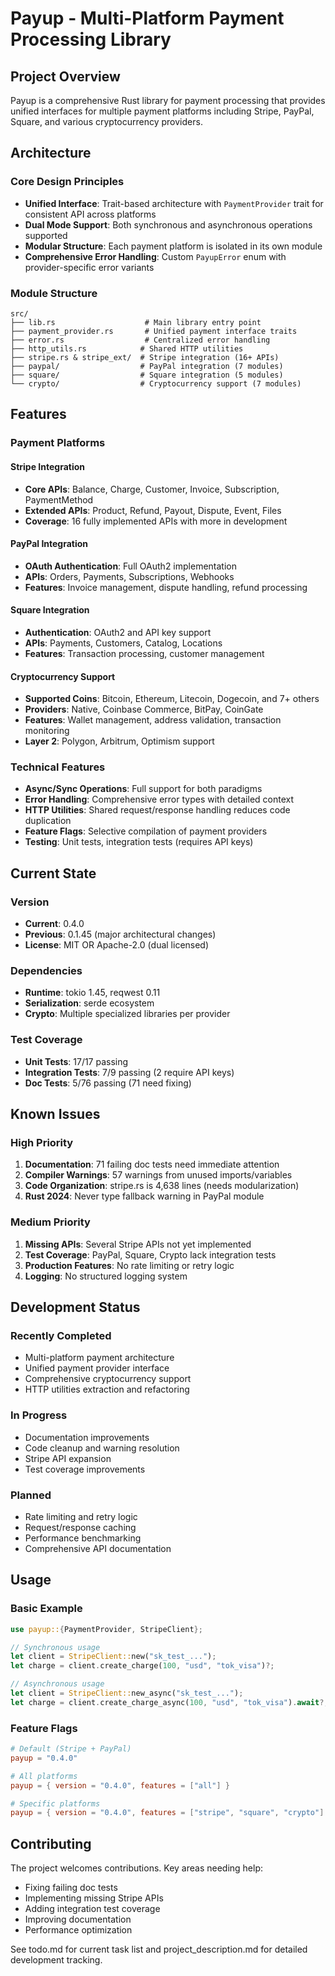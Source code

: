 # Payup - Multi-Platform Payment Processing Library

## Project Overview

Payup is a comprehensive Rust library for payment processing that provides unified interfaces for multiple payment platforms including Stripe, PayPal, Square, and various cryptocurrency providers.

## Architecture

### Core Design Principles
- **Unified Interface**: Trait-based architecture with `PaymentProvider` trait for consistent API across platforms
- **Dual Mode Support**: Both synchronous and asynchronous operations supported
- **Modular Structure**: Each payment platform is isolated in its own module
- **Comprehensive Error Handling**: Custom `PayupError` enum with provider-specific error variants

### Module Structure

```
src/
├── lib.rs                    # Main library entry point
├── payment_provider.rs       # Unified payment interface traits
├── error.rs                  # Centralized error handling
├── http_utils.rs            # Shared HTTP utilities
├── stripe.rs & stripe_ext/  # Stripe integration (16+ APIs)
├── paypal/                  # PayPal integration (7 modules)
├── square/                  # Square integration (5 modules)
└── crypto/                  # Cryptocurrency support (7 modules)
```

## Features

### Payment Platforms

#### Stripe Integration
- **Core APIs**: Balance, Charge, Customer, Invoice, Subscription, PaymentMethod
- **Extended APIs**: Product, Refund, Payout, Dispute, Event, Files
- **Coverage**: 16 fully implemented APIs with more in development

#### PayPal Integration
- **OAuth Authentication**: Full OAuth2 implementation
- **APIs**: Orders, Payments, Subscriptions, Webhooks
- **Features**: Invoice management, dispute handling, refund processing

#### Square Integration
- **Authentication**: OAuth2 and API key support
- **APIs**: Payments, Customers, Catalog, Locations
- **Features**: Transaction processing, customer management

#### Cryptocurrency Support
- **Supported Coins**: Bitcoin, Ethereum, Litecoin, Dogecoin, and 7+ others
- **Providers**: Native, Coinbase Commerce, BitPay, CoinGate
- **Features**: Wallet management, address validation, transaction monitoring
- **Layer 2**: Polygon, Arbitrum, Optimism support

### Technical Features

- **Async/Sync Operations**: Full support for both paradigms
- **Error Handling**: Comprehensive error types with detailed context
- **HTTP Utilities**: Shared request/response handling reduces code duplication
- **Feature Flags**: Selective compilation of payment providers
- **Testing**: Unit tests, integration tests (requires API keys)

## Current State

### Version
- **Current**: 0.4.0
- **Previous**: 0.1.45 (major architectural changes)
- **License**: MIT OR Apache-2.0 (dual licensed)

### Dependencies
- **Runtime**: tokio 1.45, reqwest 0.11
- **Serialization**: serde ecosystem
- **Crypto**: Multiple specialized libraries per provider

### Test Coverage
- **Unit Tests**: 17/17 passing
- **Integration Tests**: 7/9 passing (2 require API keys)
- **Doc Tests**: 5/76 passing (71 need fixing)

## Known Issues

### High Priority
1. **Documentation**: 71 failing doc tests need immediate attention
2. **Compiler Warnings**: 57 warnings from unused imports/variables
3. **Code Organization**: stripe.rs is 4,638 lines (needs modularization)
4. **Rust 2024**: Never type fallback warning in PayPal module

### Medium Priority
1. **Missing APIs**: Several Stripe APIs not yet implemented
2. **Test Coverage**: PayPal, Square, Crypto lack integration tests
3. **Production Features**: No rate limiting or retry logic
4. **Logging**: No structured logging system

## Development Status

### Recently Completed
- Multi-platform payment architecture
- Unified payment provider interface
- Comprehensive cryptocurrency support
- HTTP utilities extraction and refactoring

### In Progress
- Documentation improvements
- Code cleanup and warning resolution
- Stripe API expansion
- Test coverage improvements

### Planned
- Rate limiting and retry logic
- Request/response caching
- Performance benchmarking
- Comprehensive API documentation

## Usage

### Basic Example

```rust
use payup::{PaymentProvider, StripeClient};

// Synchronous usage
let client = StripeClient::new("sk_test_...");
let charge = client.create_charge(100, "usd", "tok_visa")?;

// Asynchronous usage
let client = StripeClient::new_async("sk_test_...");
let charge = client.create_charge_async(100, "usd", "tok_visa").await?;
```

### Feature Flags

```toml
# Default (Stripe + PayPal)
payup = "0.4.0"

# All platforms
payup = { version = "0.4.0", features = ["all"] }

# Specific platforms
payup = { version = "0.4.0", features = ["stripe", "square", "crypto"] }
```

## Contributing

The project welcomes contributions. Key areas needing help:
- Fixing failing doc tests
- Implementing missing Stripe APIs
- Adding integration test coverage
- Improving documentation
- Performance optimization

See todo.md for current task list and project_description.md for detailed development tracking.